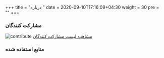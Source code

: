 +++
title = "درباره "
date =  2020-09-10T17:16:09+04:30
weight = 30
pre = "<i class='fa fa-info' ></i>"
+++

### مشارکت کنندگان

![contribute](https://github.com/mehrdad-dev/ml-andrew-ng/raw/master/images/contribute.png?width=30pc)
[مشاهده لیست مشارکت کنندگان](https://github.com/mehrdad-dev/ml-andrew-ng-code#%D9%85%D8%B4%D8%A7%D8%B1%DA%A9%D8%AA-%DA%A9%D9%86%D9%86%D8%AF%DA%AF%D8%A7%D9%86
)

### منابع استفاده شده

